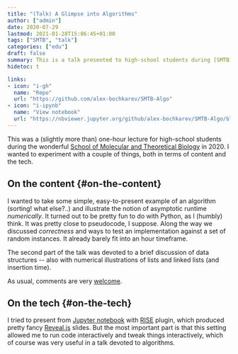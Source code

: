 ```yaml
---
title: "(Talk) A Glimpse into Algorithms"
author: ["admin"]
date: 2020-07-29
lastmod: 2021-01-28T15:06:45+01:00
tags: ["SMTB", "talk"]
categories: ["edu"]
draft: false
summary: This is a talk presented to high-school students during [SMTB](https://molbioschool.org/en/)-2020. Quick numerical illustrations for runtime, correctness and such fun things.
hidetoc: t

links:
- icon: "i-gh"
  name: "Repo"
  url: "https://github.com/alex-bochkarev/SMTB-Algo"
- icon: "i-ipynb"
  name: "View notebook"
  url: "https://nbviewer.jupyter.org/github/alex-bochkarev/SMTB-Algo/blob/master/2020-07_SMTB_Algo_AB.ipynb"
---
```


This was a (slightly more than) one-hour lecture for high-school students during
the wonderful [School of Molecular and Theoretical Biology](https://molbioschool.org/en) in 2020. I wanted to
experiment with a couple of things, both in terms of content and the tech.


## On the content {#on-the-content}

I wanted to take some simple, easy-to-present example of an algorithm
(sorting! what else?..) and illustrate the notion of asymptotic runtime
_numerically_. It turned out to be pretty fun to do with Python, as I (humbly)
think. It was pretty close to pseudocode, I suppose. Along the way we
discussed _correctness_ and ways to test an implementation against a set of
random instances. It already barely fit into an hour timeframe.

The second part of the talk was devoted to a brief discussion of data
structures -- also with numerical illustrations of lists and linked lists (and
insertion time).

As usual, comments are very [welcome](/contact).


## On the tech {#on-the-tech}

I tried to present from [Jupyter notebook](https://jupyter.org/) with [RISE](https://rise.readthedocs.io/en/stable/) plugin, which produced
  pretty fancy [Reveal.js](https://revealjs.com/) slides. But the most important part is that this setting
  allowed me to run code interactively and tweak things interactively, which
  of course was very useful in a talk devoted to algorithms.

